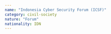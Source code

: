 ```yaml
---
name: "Indonesia Cyber Security Forum (ICSF)"
category: civil-society
nature: "Forum"
nationality: IDN
---
```

    